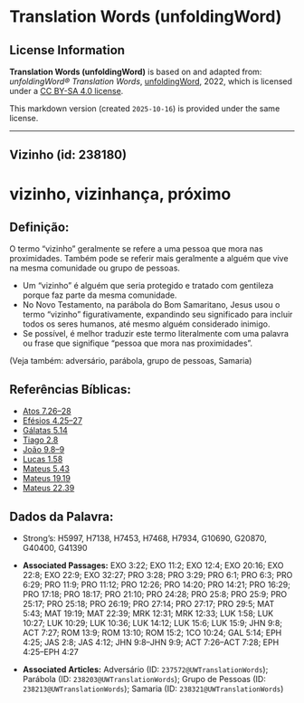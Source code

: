 # Translation Words (unfoldingWord)

## License Information

**Translation Words (unfoldingWord)** is based on and adapted from: _unfoldingWord® Translation Words_, [unfoldingWord](https://unfoldingword.org/utw), 2022, which is licensed under a [CC BY-SA 4.0 license](https://creativecommons.org/licenses/by-sa/4.0/legalcode.en).

This markdown version (created `2025-10-16`) is provided under the same license.



--------------------------------

## Vizinho (id: 238180)

vizinho, vizinhança, próximo
============================

Definição:
----------

O termo “vizinho” geralmente se refere a uma pessoa que mora nas proximidades. Também pode se referir mais geralmente a alguém que vive na mesma comunidade ou grupo de pessoas.

* Um “vizinho” é alguém que seria protegido e tratado com gentileza porque faz parte da mesma comunidade.
* No Novo Testamento, na parábola do Bom Samaritano, Jesus usou o termo “vizinho” figurativamente, expandindo seu significado para incluir todos os seres humanos, até mesmo alguém considerado inimigo.
* Se possível, é melhor traduzir este termo literalmente com uma palavra ou frase que signifique “pessoa que mora nas proximidades”.

(Veja também: adversário, parábola, grupo de pessoas, Samaria)

Referências Bíblicas:
---------------------

* [Atos 7\.26–28](https://ref.ly/Acts7:26-Acts7:28)
* [Efésios 4\.25–27](https://ref.ly/Eph4:25-Eph4:27)
* [Gálatas 5\.14](https://ref.ly/Gal5:14)
* [Tiago 2\.8](https://ref.ly/Jas2:8)
* [João 9\.8–9](https://ref.ly/John9:8-John9:9)
* [Lucas 1\.58](https://ref.ly/Luke1:58)
* [Mateus 5\.43](https://ref.ly/Matt5:43)
* [Mateus 19\.19](https://ref.ly/Matt19:19)
* [Mateus 22\.39](https://ref.ly/Matt22:39)

Dados da Palavra:
-----------------

* Strong’s: H5997, H7138, H7453, H7468, H7934, G10690, G20870, G40400, G41390

* **Associated Passages:** EXO 3:22; EXO 11:2; EXO 12:4; EXO 20:16; EXO 22:8; EXO 22:9; EXO 32:27; PRO 3:28; PRO 3:29; PRO 6:1; PRO 6:3; PRO 6:29; PRO 11:9; PRO 11:12; PRO 12:26; PRO 14:20; PRO 14:21; PRO 16:29; PRO 17:18; PRO 18:17; PRO 21:10; PRO 24:28; PRO 25:8; PRO 25:9; PRO 25:17; PRO 25:18; PRO 26:19; PRO 27:14; PRO 27:17; PRO 29:5; MAT 5:43; MAT 19:19; MAT 22:39; MRK 12:31; MRK 12:33; LUK 1:58; LUK 10:27; LUK 10:29; LUK 10:36; LUK 14:12; LUK 15:6; LUK 15:9; JHN 9:8; ACT 7:27; ROM 13:9; ROM 13:10; ROM 15:2; 1CO 10:24; GAL 5:14; EPH 4:25; JAS 2:8; JAS 4:12; JHN 9:8–JHN 9:9; ACT 7:26–ACT 7:28; EPH 4:25–EPH 4:27
* **Associated Articles:** Adversário (ID: `237572@UWTranslationWords`); Parábola (ID: `238203@UWTranslationWords`); Grupo de Pessoas (ID: `238213@UWTranslationWords`); Samaria (ID: `238321@UWTranslationWords`)

